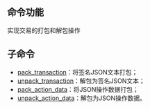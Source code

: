 ## 命令功能

实现交易的打包和解包操作

## 子命令
- [pack_transaction](pack_transaction)：将签名JSON文本打包；
- [unpack_transaction](unpack_transaction)：解包为签名JSON文本；
- [pack_action_data](pack_action_data)：将JSON操作数据打包；
- [unpack_action_data](unpack_action_data)：解包为JSON操作数据。